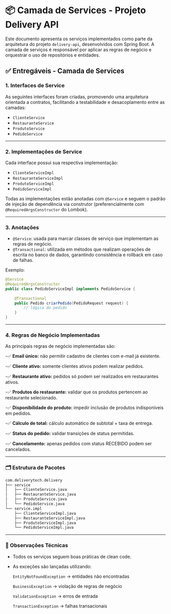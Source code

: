 # 📦 Camada de Services - Projeto Delivery API

Este documento apresenta os serviços implementados como parte da arquitetura do projeto `delivery-api`, desenvolvidos com Spring Boot. A camada de serviços é responsável por aplicar as regras de negócio e orquestrar o uso de repositórios e entidades.



## ✅ Entregáveis - Camada de Services

### 1. Interfaces de Service

As seguintes interfaces foram criadas, promovendo uma arquitetura orientada a contratos, facilitando a testabilidade e desacoplamento entre as camadas:

- `ClienteService`
- `RestauranteService`
- `ProdutoService`
- `PedidoService`

---
### 2. Implementações de Service

Cada interface possui sua respectiva implementação:

- `ClienteServiceImpl`
- `RestauranteServiceImpl`
- `ProdutoServiceImpl`
- `PedidoServiceImpl`

Todas as implementações estão anotadas com `@Service` e seguem o padrão de injeção de dependência via construtor (preferencialmente com `@RequiredArgsConstructor` do Lombok).


---
### 3. Anotações

- `@Service`: usada para marcar classes de serviço que implementam as regras de negócio.
- `@Transactional`: utilizada em métodos que realizam operações de escrita no banco de dados, garantindo consistência e rollback em caso de falhas.

Exemplo:
```java
@Service
@RequiredArgsConstructor
public class PedidoServiceImpl implements PedidoService {
    
    @Transactional
    public Pedido criarPedido(PedidoRequest request) {
        // lógica do pedido
    }
}
```

---
### 4. Regras de Negócio Implementadas

As principais regras de negócio implementadas são:

-✅ **Email único:** não permitir cadastro de clientes com e-mail já existente.

-✅ **Cliente ativo:** somente clientes ativos podem realizar pedidos.

-✅ **Restaurante ativo:** pedidos só podem ser realizados em restaurantes ativos.

-✅ **Produtos do restaurante:** validar que os produtos pertencem ao restaurante selecionado.

-✅ **Disponibilidade do produto:** impedir inclusão de produtos indisponíveis em pedidos.

-✅ **Cálculo de total:** cálculo automático de subtotal + taxa de entrega.

-✅ **Status do pedido:** validar transições de status permitidas.

-✅ **Cancelamento:** apenas pedidos com status RECEBIDO podem ser cancelados.


---
### 🗂️ Estrutura de Pacotes

```bash
com.deliverytech.delivery
├── service
│   ├── ClienteService.java
│   ├── RestauranteService.java
│   ├── ProdutoService.java
│   └── PedidoService.java
└── service.impl
    ├── ClienteServiceImpl.java
    ├── RestauranteServiceImpl.java
    ├── ProdutoServiceImpl.java
    └── PedidoServiceImpl.java
```


---
### 📌 Observações Técnicas

- Todos os serviços seguem boas práticas de clean code.
- As exceções são lançadas utilizando:

    `EntityNotFoundException` → entidades não encontradas

    `BusinessException` → violação de regras de negócio
    
    `ValidationException` → erros de entrada
    
    `TransactionException` → falhas transacionais








